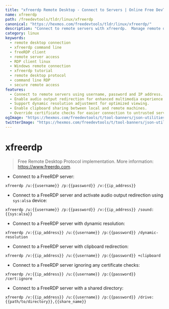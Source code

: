 ```yaml
---
title: "xfreerdp Remote Desktop - Connect to Servers | Online Free DevTools by Hexmos"
name: xfreerdp
path: /freedevtools/tldr/linux/xfreerdp
canonical: "https://hexmos.com/freedevtools/tldr/linux/xfreerdp/"
description: "Connect to remote servers with xfreerdp.  Manage remote desktops securely and efficiently using command-line interface. Free online tool, no registration required."
category: linux
keywords:
  - remote desktop connection
  - xfreerdp command line
  - freeRDP client
  - remote server access
  - RDP client linux
  - Windows remote connection
  - xfreerdp tutorial
  - remote desktop protocol
  - command line RDP
  - secure remote access
features:
  - Connect to remote servers using username, password and IP address.
  - Enable audio output redirection for enhanced multimedia experience.
  - Support dynamic resolution adjustment for optimized viewing.
  - Enable clipboard sharing between local and remote machines.
  - Override certificate checks for easier connection to untrusted servers.
ogImage: "https://hexmos.com/freedevtools/t/tool-banners/json-utilities-banner.png"
twitterImage: "https://hexmos.com/freedevtools/t/tool-banners/json-utilities-banner.png"
---
```


# xfreerdp

> Free Remote Desktop Protocol implementation.
> More information: <https://www.freerdp.com>.

- Connect to a FreeRDP server:

`xfreerdp /u:{{username}} /p:{{password}} /v:{{ip_address}}`

- Connect to a FreeRDP server and activate audio output redirection using `sys:alsa` device:

`xfreerdp /u:{{username}} /p:{{password}} /v:{{ip_address}} /sound:{{sys:alsa}}`

- Connect to a FreeRDP server with dynamic resolution:

`xfreerdp /v:{{ip_address}} /u:{{username}} /p:{{password}} /dynamic-resolution`

- Connect to a FreeRDP server with clipboard redirection:

`xfreerdp /v:{{ip_address}} /u:{{username}} /p:{{password}} +clipboard`

- Connect to a FreeRDP server ignoring any certificate checks:

`xfreerdp /v:{{ip_address}} /u:{{username}} /p:{{password}} /cert:ignore`

- Connect to a FreeRDP server with a shared directory:

`xfreerdp /v:{{ip_address}} /u:{{username}} /p:{{password}} /drive:{{path/to/directory}},{{share_name}}`
